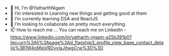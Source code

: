 - 👋 Hi, I’m @YatharthNigam
- 👀 I’m interested in Learning new things and getting good at them
- 🌱 I’m currently learning DSA and ReactJS
- 💞️ I’m looking to collaborate on pretty much everything.
- 📫 How to reach me ... You can reach me on LinkedIn - https://www.linkedin.com/in/yatharth-nigam-a25b391b0?lipi=urn%3Ali%3Apage%3Ad_flagship3_profile_view_base_contact_details%3B1W4oMjpVRDyylaJjtwgCrw%3D%3D

<!---
YatharthNigam/YatharthNigam is a ✨ special ✨ repository because its `README.md` (this file) appears on your GitHub profile.
You can click the Preview link to take a look at your changes.
--->
